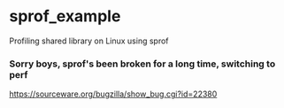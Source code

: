 # sprof_example
Profiling shared library on Linux using sprof


### Sorry boys, sprof's been broken for a long time, switching to perf
https://sourceware.org/bugzilla/show_bug.cgi?id=22380
